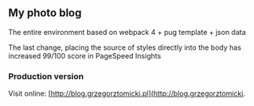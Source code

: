 ## My photo blog

The entire environment based on webpack 4 + pug template + json data

The last change, placing the source of styles directly into the body has increased 99/100 score in PageSpeed Insights

### Production version

Visit online: [http://blog.grzegorztomicki.pl](http://blog.grzegorztomicki.